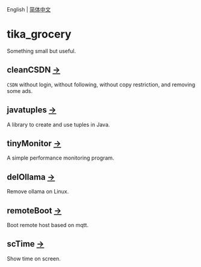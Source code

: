 English | [简体中文](README_zh-CN.md)

# tika_grocery

Something small but useful.

## cleanCSDN [→](cleanCSDN/README.md)

`CSDN` without login, without following, without copy restriction, and removing some ads.

## javatuples [→](javatuples/README.md)

A library to create and use tuples in Java.

## tinyMonitor [→](tinyMonitor/README.md)

A simple performance monitoring program.

## delOllama [→](delOllama/README.md)

Remove ollama on Linux.

## remoteBoot [→](remoteBoot/README.md)

Boot remote host based on mqtt.

## scTime [→](scTime/README.md)

Show time on screen.

